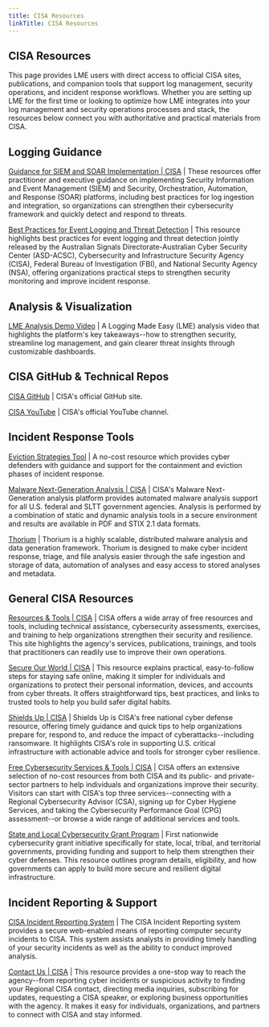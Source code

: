 ```yaml
---
title: CISA Resources
linkTitle: CISA Resources
---
```

## CISA Resources 
This page provides LME users with direct access to official CISA sites, publications, and companion tools that support log management, security operations, and incident response workflows. Whether you are setting up LME for the first time or looking to optimize how LME integrates into your log management and security operations processes and stack, the resources below connect you with authoritative and practical materials from CISA.​

## Logging Guidance

[Guidance for SIEM and SOAR Implementation | CISA](https://www.cisa.gov/resources-tools/resources/guidance-siem-and-soar-implementation) | These resources offer practitioner and executive guidance on implementing Security Information and Event Management (SIEM) and Security, Orchestration, Automation, and Response (SOAR) platforms, including best practices for log ingestion and integration, so organizations can strengthen their cybersecurity framework and quickly detect and respond to threats.

[Best Practices for Event Logging and Threat Detection](https://www.cisa.gov/news-events/alerts/2024/08/21/asds-acsc-cisa-fbi-and-nsa-support-international-partners-release-best-practices-event-logging-and) | This resource highlights best practices for event logging and threat detection jointly released by the Australian Signals Directorate-Australian Cyber Security Center (ASD-ACSC), Cybersecurity and Infrastructure Security Agency (CISA), Federal Bureau of Investigation (FBI), and National Security Agency (NSA), offering organizations practical steps to strengthen security monitoring and improve incident response. 

## Analysis & Visualization

[LME Analysis Demo Video](https://www.youtube.com/watch?v=AZFV6ZOLg7s) | A Logging Made Easy (LME) analysis video that highlights the platform's key takeaways--how to strengthen security, streamline log management, and gain clearer threat insights through customizable dashboards.

## CISA GitHub & Technical Repos​

[CISA GitHub](https://github.com/cisagov) | ​CISA's official GitHub site. 

[CISA YouTube​](https://www.youtube.com/@CISAgov) | CISA's official YouTube channel.

## Incident Response Tools 
[Eviction Strategies Tool](https://www.cisa.gov/eviction-strategies-tool) | A no-cost resource which provides cyber defenders with guidance and support for the containment and eviction phases of incident response. 

[Malware Next-Generation Analysis | CISA](https://www.cisa.gov/resources-tools/services/malware-next-generation-analysis) | CISA's Malware Next-Generation analysis platform provides automated malware analysis support for all U.S. federal and SLTT government agencies. Analysis is performed by a combination of static and dynamic analysis tools in a secure environment and results are available in PDF and STIX 2.1 data formats. 

[Thorium](https://cisagov.github.io/thorium/) | Thorium is a highly scalable, distributed malware analysis and data generation framework. Thorium is designed to make cyber incident response, triage, and file analysis easier through the safe ingestion and storage of data, automation of analyses and easy access to stored analyses and metadata.

## General CISA Resources​

[Resources & Tools | CISA](https://www.cisa.gov/resources-tools) | CISA offers a wide array of free resources and tools, including technical assistance, cybersecurity assessments, exercises, and training to help organizations strengthen their security and resilience. This site highlights the agency's services, publications, trainings, and tools that practitioners can readily use to improve their own operations.

[Secure Our World | CISA](https://www.cisa.gov/secure-our-world) | This resource explains practical, easy-to-follow steps for staying safe online, making it simpler for individuals and organizations to protect their personal information, devices, and accounts from cyber threats. It offers straightforward tips, best practices, and links to trusted tools to help you build safer digital habits.

[Shields Up | CISA](https://www.cisa.gov/shields-up) | Shields Up is CISA's free national cyber defense resource, offering timely guidance and quick tips to help organizations prepare for, respond to, and reduce the impact of cyberattacks--including ransomware. It highlights CISA's role in supporting U.S. critical infrastructure with actionable advice and tools for stronger cyber resilience.

[Free Cybersecurity Services & Tools | CISA](https://www.cisa.gov/resources-tools/resources/free-cybersecurity-services-and-tools) | CISA offers an extensive selection of no-cost resources from both CISA and its public- and private-sector partners to help individuals and organizations improve their security. Visitors can start with CISA's top three services--connecting with a Regional Cybersecurity Advisor (CSA), signing up for Cyber Hygiene Services, and taking the Cybersecurity Performance Goal (CPG) assessment--or browse a wide range of additional services and tools.

[State and Local Cybersecurity Grant Program](https://www.cisa.gov/cybergrants/slcgp) | First nationwide cybersecurity grant initiative specifically for state, local, tribal, and territorial governments, providing funding and support to help them strengthen their cyber defenses. This resource outlines program details, eligibility, and how governments can apply to build more secure and resilient digital infrastructure.

## Incident Reporting & Support

[CISA Incident Reporting System](https://myservices.cisa.gov/irf) | The CISA Incident Reporting system provides a secure web-enabled means of reporting computer security incidents to CISA. This system assists analysts in providing timely handling of your security incidents as well as the ability to conduct improved analysis. 

[Contact Us | CISA](https://www.cisa.gov/about/contact-us) | This resource provides a one-stop way to reach the agency--from reporting cyber incidents or suspicious activity to finding your Regional CISA contact, directing media inquiries, subscribing for updates, requesting a CISA speaker, or exploring business opportunities with the agency. It makes it easy for individuals, organizations, and partners to connect with CISA and stay informed.
